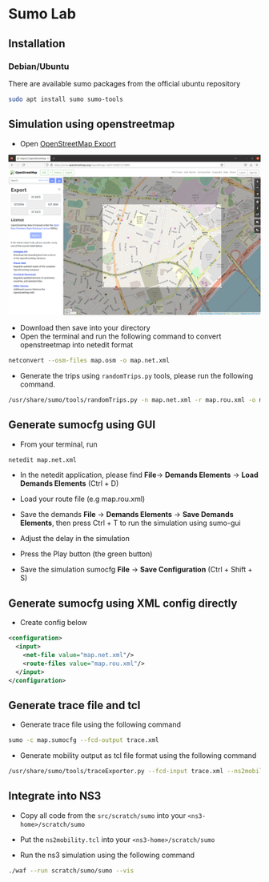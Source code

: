 # Sumo Lab

## Installation

### Debian/Ubuntu

There are available sumo packages from the official ubuntu repository

```bash
sudo apt install sumo sumo-tools
```

## Simulation using openstreetmap

- Open [OpenStreetMap Export](https://www.openstreetmap.org/export)

 ![OpenStreetMap](./images/openstreetmap.png)

- Download then save into your directory
- Open the terminal and run the following command to convert openstreetmap into netedit format

```bash
netconvert --osm-files map.osm -o map.net.xml
```

- Generate the trips using `randomTrips.py` tools, please run the following command.

```bash
/usr/share/sumo/tools/randomTrips.py -n map.net.xml -r map.rou.xml -o map.trips.xml -e 100 -p 0.5
```

## Generate sumocfg using GUI

- From your terminal, run

```bash
netedit map.net.xml
```

- In the netedit application, please find **File**-> **Demands Elements** -> **Load Demands Elements** (Ctrl + D)

- Load your route file (e.g map.rou.xml)

- Save the demands **File** -> **Demands Elements** -> **Save Demands Elements**, then press Ctrl + T to run the simulation using sumo-gui

- Adjust the delay in the simulation

- Press the Play button (the green button)

- Save the simulation sumocfg **File** -> **Save Configuration** (Ctrl + Shift + S)

## Generate sumocfg using XML config directly

- Create config below

```xml
<configuration>
  <input>
    <net-file value="map.net.xml"/>
    <route-files value="map.rou.xml"/>
  </input>
</configuration>
```

## Generate trace file and tcl

- Generate trace file using the following command

```bash
sumo -c map.sumocfg --fcd-output trace.xml
```

- Generate mobility output as tcl file format using the following command

```bash
/usr/share/sumo/tools/traceExporter.py --fcd-input trace.xml --ns2mobility-output ns2mobility.tcl
```

## Integrate into NS3

- Copy all code from the `src/scratch/sumo` into your `<ns3-home>/scratch/sumo`

- Put the `ns2mobility.tcl` into your `<ns3-home>/scratch/sumo`

- Run the ns3 simulation using the following command

```bash
./waf --run scratch/sumo/sumo --vis
```
